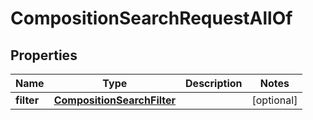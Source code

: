 

# CompositionSearchRequestAllOf

## Properties

Name | Type | Description | Notes
------------ | ------------- | ------------- | -------------
**filter** | [**CompositionSearchFilter**](CompositionSearchFilter.md) |  |  [optional]



